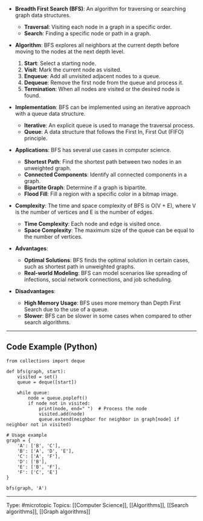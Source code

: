 - **Breadth First Search (BFS)**: An algorithm for traversing or searching graph data structures.
  - **Traversal**: Visiting each node in a graph in a specific order.
  - **Search**: Finding a specific node or path in a graph.

- **Algorithm**: BFS explores all neighbors at the current depth before moving to the nodes at the next depth level.
  1. **Start**: Select a starting node.
  2. **Visit**: Mark the current node as visited.
  3. **Enqueue**: Add all unvisited adjacent nodes to a queue.
  4. **Dequeue**: Remove the first node from the queue and process it.
  5. **Termination**: When all nodes are visited or the desired node is found.

- **Implementation**: BFS can be implemented using an iterative approach with a queue data structure.
  - **Iterative**: An explicit queue is used to manage the traversal process.
  - **Queue**: A data structure that follows the First In, First Out (FIFO) principle.

- **Applications**: BFS has several use cases in computer science.
  - **Shortest Path**: Find the shortest path between two nodes in an unweighted graph.
  - **Connected Components**: Identify all connected components in a graph.
  - **Bipartite Graph**: Determine if a graph is bipartite.
  - **Flood Fill**: Fill a region with a specific color in a bitmap image.

- **Complexity**: The time and space complexity of BFS is O(V + E), where V is the number of vertices and E is the number of edges.
  - **Time Complexity**: Each node and edge is visited once.
  - **Space Complexity**: The maximum size of the queue can be equal to the number of vertices.

- **Advantages**:
  - **Optimal Solutions**: BFS finds the optimal solution in certain cases, such as shortest path in unweighted graphs.
  - **Real-world Modeling**: BFS can model scenarios like spreading of infections, social network connections, and job scheduling.

- **Disadvantages**:
  - **High Memory Usage**: BFS uses more memory than Depth First Search due to the use of a queue.
  - **Slower**: BFS can be slower in some cases when compared to other search algorithms.

___

## Code Example (Python)

```
from collections import deque

def bfs(graph, start):
    visited = set()
    queue = deque([start])

    while queue:
        node = queue.popleft()
        if node not in visited:
            print(node, end=" ")  # Process the node
            visited.add(node)
            queue.extend(neighbor for neighbor in graph[node] if neighbor not in visited)

# Usage example
graph = {
    'A': ['B', 'C'],
    'B': ['A', 'D', 'E'],
    'C': ['A', 'F'],
    'D': ['B'],
    'E': ['B', 'F'],
    'F': ['C', 'E']
}

bfs(graph, 'A')

```
___
Type: #microtopic 
Topics: [[Computer Science]], [[Algorithms]], [[Search algorithms]], [[Graph algorithms]]

